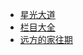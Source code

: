 * [星光大道](http://tv.cctv.com/lm/xgdd/)
* [栏目大全](http://tv.cctv.com/lm/)
* [远方的家往期](http://tv.cctv.com/lm/yfdj/videoset1/)
